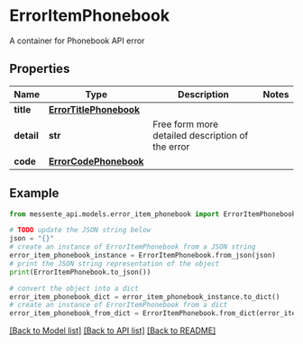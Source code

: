 # ErrorItemPhonebook

A container for Phonebook API error

## Properties

Name | Type | Description | Notes
------------ | ------------- | ------------- | -------------
**title** | [**ErrorTitlePhonebook**](ErrorTitlePhonebook.md) |  | 
**detail** | **str** | Free form more detailed description of the error | 
**code** | [**ErrorCodePhonebook**](ErrorCodePhonebook.md) |  | 

## Example

```python
from messente_api.models.error_item_phonebook import ErrorItemPhonebook

# TODO update the JSON string below
json = "{}"
# create an instance of ErrorItemPhonebook from a JSON string
error_item_phonebook_instance = ErrorItemPhonebook.from_json(json)
# print the JSON string representation of the object
print(ErrorItemPhonebook.to_json())

# convert the object into a dict
error_item_phonebook_dict = error_item_phonebook_instance.to_dict()
# create an instance of ErrorItemPhonebook from a dict
error_item_phonebook_from_dict = ErrorItemPhonebook.from_dict(error_item_phonebook_dict)
```
[[Back to Model list]](../README.md#documentation-for-models) [[Back to API list]](../README.md#documentation-for-api-endpoints) [[Back to README]](../README.md)


